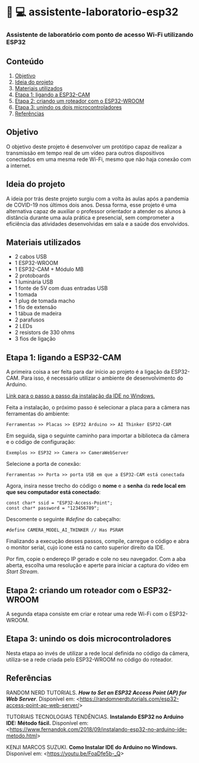 # :information_desk_person: :computer: assistente-laboratorio-esp32

  ### Assistente de laboratório com ponto de acesso Wi-Fi utilizando ESP32

## Conteúdo

1. [Objetivo](https://github.com/nairamouras/assistente-laboratorio-esp32/blob/main/README.md#objetivo)
2. [Ideia do projeto](https://github.com/nairamouras/assistente-laboratorio-esp32/blob/main/README.md#ideia-do-projeto)
3. [Materiais utilizados](https://github.com/nairamouras/assistente-laboratorio-esp32/blob/main/README.md#materiais-utilizados)
4. [Etapa 1: ligando a ESP32-CAM](https://github.com/nairamouras/assistente-laboratorio-esp32/blob/main/README.md#etapa-1-ligando-a-esp32-cam)
5. [Etapa 2: criando um roteador com o ESP32-WROOM](https://github.com/nairamouras/assistente-laboratorio-esp32/blob/main/README.md#etapa-2-criando-um-roteador-com-o-esp32-wroom)
6. [Etapa 3: unindo os dois microcontroladores](https://github.com/nairamouras/assistente-laboratorio-esp32/blob/main/README.md#etapa-3-unindo-os-dois-microcontroladores)
7. [Referências](https://github.com/nairamouras/assistente-laboratorio-esp32/blob/main/README.md#referências)

## Objetivo

  O objetivo deste projeto é desenvolver um protótipo capaz de realizar a transmissão em tempo real de um vídeo para outros dispositivos conectados em uma mesma rede Wi-Fi, mesmo que não haja conexão com a internet.

## Ideia do projeto

  A ideia por trás deste projeto surgiu com a volta às aulas após a pandemia de COVID-19 nos últimos dois anos. Dessa forma, esse projeto é uma alternativa capaz de auxiliar o professor orientador a atender os alunos à distância durante uma aula prática e presencial, sem comprometer a eficiência das atividades desenvolvidas em sala e a saúde dos envolvidos.
  
## Materiais utilizados

- 2 cabos USB
- 1 ESP32-WROOM
- 1 ESP32-CAM + Módulo MB
- 2 protoboards
- 1 luminária USB
- 1 fonte de 5V com duas entradas USB
- 1 tomada
- 1 plug de tomada macho
- 1 fio de extensão
- 1 tábua de madeira
- 2 parafusos
- 2 LEDs
- 2 resistors de 330 ohms
- 3 fios de ligação

## Etapa 1: ligando a ESP32-CAM

  A primeira coisa a ser feita para dar início ao projeto é a ligação da ESP32-CAM. Para isso, é necessário utilizar o ambiente de desenvolvimento do Arduino.  
  
  [Link para o passo a passo da instalação da IDE no Windows.](https://youtu.be/FoaDfe5b-_Q)
  
  Feita a instalação, o próximo passo é selecionar a placa para a câmera nas ferramentas do ambiente:
  
    Ferramentas >> Placas >> ESP32 Arduino >> AI Thinker ESP32-CAM
  
  Em seguida, siga o seguinte caminho para importar a biblioteca da câmera e o código de configuração:
  
    Exemplos >> ESP32 >> Camera >> CameraWebServer
    
  Selecione a porta de conexão:
  
    Ferramentas >> Porta >> porta USB em que a ESP32-CAM está conectada
    
  Agora, insira nesse trecho do código o **nome** e a **senha** da **rede local em que seu computador está conectado**:
  
    const char* ssid = "ESP32-Access-Point";
    const char* password = "123456789";
   
  Descomente o seguinte *#define* do cabeçalho:
   
    #define CAMERA_MODEL_AI_THINKER // Has PSRAM
  
  Finalizando a execução desses passos, compile, carregue o código e abra o monitor serial, cujo ícone está no canto superior direito da IDE.
  
   Por fim, copie o endereço IP gerado e cole no seu navegador. Com a aba aberta, escolha uma resolução e aperte para iniciar a captura do vídeo em *Start Stream*. 
  
## Etapa 2: criando um roteador com o ESP32-WROOM

  A segunda etapa consiste em criar e rotear uma rede Wi-Fi com o ESP32-WROOM.

## Etapa 3: unindo os dois microcontroladores

  Nesta etapa ao invés de utilizar a rede local definida no código da câmera, utiliza-se a rede criada pelo ESP32-WROOM no código do roteador. 


## Referências

RANDOM NERD TUTORIALS. ***How to Set an ESP32 Access Point (AP) for Web Server***. Disponível em: <<https://randomnerdtutorials.com/esp32-access-point-ap-web-server/>>

TUTORIAIS TECNOLOGIAS TENDÊNCIAS. **Instalando ESP32 no Arduino IDE: Método fácil.** Disponível em: <<https://www.fernandok.com/2018/09/instalando-esp32-no-arduino-ide-metodo.html>>

KENJI MARCOS SUZUKI. **Como Instalar IDE do Arduino no Windows.** Disponível em: <<https://youtu.be/FoaDfe5b-_Q>>
